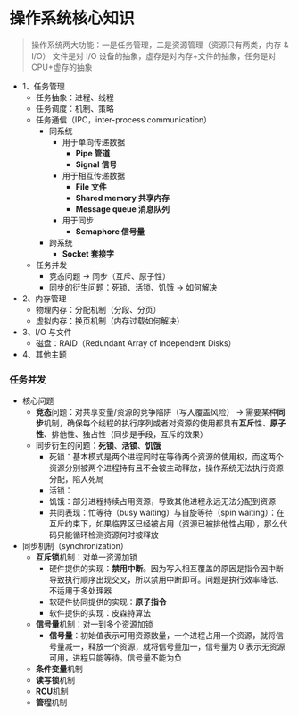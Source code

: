 # 操作系统核心知识

> 操作系统两大功能：一是任务管理，二是资源管理（资源只有两类，内存 & I/O）
> 文件是对 I/O 设备的抽象，虚存是对内存+文件的抽象，任务是对 CPU+虚存的抽象

- 1、任务管理
  - 任务抽象：进程、线程
  - 任务调度：机制、策略
  - 任务通信（IPC，inter-process communication）
    - 同系统
      - 用于单向传递数据
        - **Pipe 管道**
        - **Signal 信号**
      - 用于相互传递数据
        - **File 文件**
        - **Shared memory 共享内存**
        - **Message queue 消息队列**
      - 用于同步
        - **Semaphore 信号量**
    - 跨系统
      - **Socket 套接字**
  - 任务并发
    - 竞态问题 -> 同步（互斥、原子性）
    - 同步的衍生问题：死锁、活锁、饥饿 -> 如何解决
- 2、内存管理
  - 物理内存：分配机制（分段、分页）
  - 虚拟内存：换页机制（内存过载如何解决）
- 3、I/O 与文件
  - 磁盘：RAID（Redundant Array of Independent Disks）
- 4、其他主题


### 任务并发

- 核心问题 
  - **竞态**问题：对共享变量/资源的竞争陷阱（写入覆盖风险） -> 需要某种**同步**机制，确保每个线程的执行序列或者对资源的使用都具有**互斥**性、**原子性**、排他性、独占性（同步是手段，互斥的效果）
  - 同步衍生的问题：**死锁**、**活锁**、**饥饿**
    - 死锁：基本模式是两个进程同时在等待两个资源的使用权，而这两个资源分别被两个进程持有且不会被主动释放，操作系统无法执行资源分配，陷入死局
    - 活锁：
    - 饥饿：部分进程持续占用资源，导致其他进程永远无法分配到资源
    - 共同表现：忙等待（busy waiting）与自旋等待（spin waiting）：在互斥约束下，如果临界区已经被占用（资源已被排他性占用），那么代码只能循环检测资源何时被释放
- 同步机制（synchronization）
  - **互斥锁**机制：对单一资源加锁
    - 硬件提供的实现：**禁用中断**。因为写入相互覆盖的原因是指令因中断导致执行顺序出现交叉，所以禁用中断即可。问题是执行效率降低、不适用于多处理器
    - 软硬件协同提供的实现：**原子指令**
    - 软件提供的实现：皮森特算法
  - **信号量**机制：对一到多个资源加锁
    - **信号量**：初始值表示可用资源数量，一个进程占用一个资源，就将信号量减一，释放一个资源，就将信号量加一，信号量为 0 表示无资源可用，进程只能等待。信号量不能为负
  - **条件变量**机制
  - **读写锁**机制
  - **RCU**机制
  - **管程**机制
  

